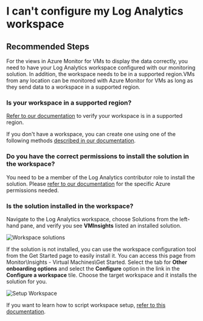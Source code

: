 <properties
  pageTitle="I can't configure my Log Analytics workspace"
    description="I can't configure my Log Analytics workspace"
    infoBubbleText="Here are some things to help with workspace setup"
    service="microsoft.insights"
    authors="rashmian"
    ms.author="rashmia"
    selfHelpType="generic"
    articleId="insights-for-vm-configure-workspace"
    productPesIds="17081"
    supportTopicIds="32738505"
    cloudEnvironments="public, blackForest, fairfax, mooncake, usnat, ussec"
    ownershipId="AzureMonitoring_Essentials"
 />


# I can't configure my Log Analytics workspace #

## **Recommended Steps**

For the views in Azure Monitor for VMs to display the data correctly, you need to have your Log Analytics workspace configured with our monitoring solution.  In addition, the workspace needs to be in a supported region.VMs from any location can be monitored with Azure Monitor for VMs as long as they send data to a workspace in a supported region. 

### **Is your workspace in a supported region?**

[Refer to our documentation](https://docs.microsoft.com/azure/azure-monitor/insights/vminsights-enable-overview#log-analytics) to verify your workspace is in a supported region. 

If you don't have a workspace, you can create one using one of the following methods [described in our documentation](https://docs.microsoft.com/azure/azure-monitor/insights/vminsights-enable-overview#log-analytics). 

### **Do you have the correct permissions to install the solution in the workspace?**

You need to be a member of the Log Analytics contributor role to install the solution.  Please [refer to our documentation](https://docs.microsoft.com/azure/azure-monitor/platform/manage-access#manage-access-using-workspace-permissions) for the specific Azure permissions needed. 

### **Is the solution installed in the workspace?**

Navigate to the Log Analytics workspace, choose Solutions from the left-hand pane, and verify you see **VMInsights** listed an installed solution. 

![Workspace solutions](https://docs.microsoft.com/azure/azure-monitor/app/media/troubleshoot/insights-vm/vminsights-workspacesetup/solutions-01.png?branch=pr-en-us-115799)

If the solution is not installed, you can use the workspace configuration tool from the Get Started page to easily install it.  You can access this page from Monitor\Insights - Virtual Machines\Get Started.  Select the tab for **Other onboarding options** and select the **Configure** option in the link in the **Configure a workspace** tile. Choose the target workspace and it installs the solution for you. 

![Setup Workspace](https://docs.microsoft.com/azure/azure-monitor/app/media/troubleshoot/insights-vm/vminsights-workspacesetup/configure-01.png?branch=pr-en-us-115799) 

If you want to learn how to script workspace setup, [refer to this documentation](https://docs.microsoft.com/azure/azure-monitor/insights/vminsights-enable-at-scale-powershell#set-up-a-log-analytics-workspace). 

